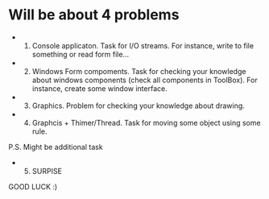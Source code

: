 # Will be about 4 problems

* 1) Console applicaton. Task for I/O streams. For instance, write to file something or read form file...
* 2) Windows Form compoments. Task for checking your knowledge about windows components (check all components in ToolBox). For instance, create some window interface.
* 3) Graphics. Problem for checking your knowledge about drawing.
* 4) Graphcis + Thimer/Thread. Task for moving some object using some rule.



P.S. Might be additional task 
* 5) SURPISE



GOOD LUCK :)
